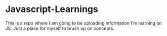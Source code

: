 # Javascript-Learnings

This is a repo where I am going to be uploading information I'm learning on JS. Just a place for myself to brush up on concepts.

